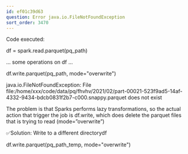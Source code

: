 ```yaml
---
id: ef01c39d63
question: Error java.io.FileNotFoundException
sort_order: 3470
---
```


Code executed:

df = spark.read.parquet(pq_path)

… some operations on df …

df.write.parquet(pq_path, mode="overwrite")

java.io.FileNotFoundException: File file:/home/xxx/code/data/pq/fhvhv/2021/02/part-00021-523f9ad5-14af-4332-9434-bdcb0831f2b7-c000.snappy.parquet does not exist

The problem is that Sparks performs lazy transformations, so the actual action that trigger the job is df.write, which does delete the parquet files that is trying to read (mode=”overwrite”)

✅Solution: Write to a different directorydf

df.write.parquet(pq_path_temp, mode="overwrite")

